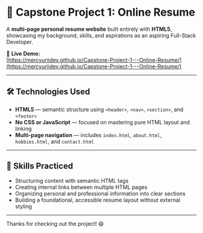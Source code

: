 # 📄 Capstone Project 1: Online Resume

A **multi-page personal resume website** built entirely with **HTML5**, showcasing my background, skills, and aspirations as an aspiring Full-Stack Developer.

🔗 **Live Demo:**  
[https://mercyuriidev.github.io/Capstone-Project-1---Online-Resume/](https://mercyuriidev.github.io/Capstone-Project-1---Online-Resume/)

---

## 🛠 Technologies Used

- **HTML5** — semantic structure using `<header>`, `<nav>`, `<section>`, and `<footer>`  
- **No CSS or JavaScript** — focused on mastering pure HTML layout and linking  
- **Multi-page navigation** — includes `index.html`, `about.html`, `hobbies.html`, and `contact.html`  

---

## 🧠 Skills Practiced

- Structuring content with semantic HTML tags  
- Creating internal links between multiple HTML pages  
- Organizing personal and professional information into clear sections  
- Building a foundational, accessible resume layout without external styling  

---

Thanks for checking out the project! 😄
